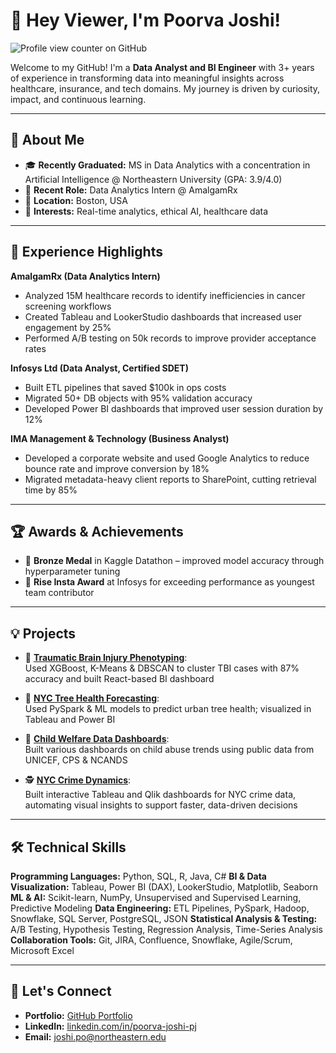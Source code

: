# 👋 Hey Viewer, I'm Poorva Joshi!

![Profile view counter on GitHub](https://komarev.com/ghpvc/?username=poorva-pjoshi&style=for-the-badge)

Welcome to my GitHub! I'm a **Data Analyst and BI Engineer** with 3+ years of experience in transforming data into meaningful insights across healthcare, insurance, and tech domains. My journey is driven by curiosity, impact, and continuous learning.

---

## 🚀 About Me
- 🎓 **Recently Graduated:** MS in Data Analytics with a concentration in Artificial Intelligence @ Northeastern University (GPA: 3.9/4.0)
- 💼 **Recent Role:** Data Analytics Intern @ AmalgamRx
- 📍 **Location:** Boston, USA
- 🌱 **Interests:** Real-time analytics, ethical AI, healthcare data

---

## 🏢 Experience Highlights

**AmalgamRx (Data Analytics Intern)**  
- Analyzed 15M healthcare records to identify inefficiencies in cancer screening workflows  
- Created Tableau and LookerStudio dashboards that increased user engagement by 25%  
- Performed A/B testing on 50k records to improve provider acceptance rates  

**Infosys Ltd (Data Analyst, Certified SDET)**   
- Built ETL pipelines that saved $100k in ops costs  
- Migrated 50+ DB objects with 95% validation accuracy  
- Developed Power BI dashboards that improved user session duration by 12%  

**IMA Management & Technology (Business Analyst)**  
- Developed a corporate website and used Google Analytics to reduce bounce rate and improve conversion by 18%  
- Migrated metadata-heavy client reports to SharePoint, cutting retrieval time by 85%

---

## 🏆 Awards & Achievements
- 🥉 **Bronze Medal** in Kaggle Datathon – improved model accuracy through hyperparameter tuning  
- 🏅 **Rise Insta Award** at Infosys for exceeding performance as youngest team contributor  

---

## 💡 Projects

- 🧠 [**Traumatic Brain Injury Phenotyping**](https://github.com/poorva-pjoshi/Traumatic-Brain-Injury-Digital-Phenotyping-Platform):  
  Used XGBoost, K-Means & DBSCAN to cluster TBI cases with 87% accuracy and built React-based BI dashboard

- 🌳 [**NYC Tree Health Forecasting**](https://github.com/poorva-pjoshi/nyc_tree_health_forecasting_bigdata):  
  Used PySpark & ML models to predict urban tree health; visualized in Tableau and Power BI

- 👧 [**Child Welfare Data Dashboards**](https://public.tableau.com/app/profile/poorva.joshi/viz/MapVisualizationsshowingvariousChildAbusestoriesintheyears20192020and2021/Story1):  
  Built various dashboards on child abuse trends using public data from UNICEF, CPS & NCANDS

- 🕵️ [**NYC Crime Dynamics**](https://public.tableau.com/app/profile/poorva.joshi/viz/NYCCrimesin2023/NYCCrimeStory):  
  Built interactive Tableau and Qlik dashboards for NYC crime data, automating visual insights to support faster, data-driven decisions
  
---

## 🛠️ Technical Skills

**Programming Languages:** Python, SQL, R, Java, C#
**BI & Data Visualization:** Tableau, Power BI (DAX), LookerStudio, Matplotlib, Seaborn
**ML & AI:** Scikit-learn, NumPy, Unsupervised and Supervised Learning, Predictive Modeling
**Data Engineering:** ETL Pipelines, PySpark, Hadoop, Snowflake, SQL Server, PostgreSQL, JSON
**Statistical Analysis & Testing:** A/B Testing, Hypothesis Testing, Regression Analysis, Time-Series Analysis
**Collaboration Tools:** Git, JIRA, Confluence, Snowflake, Agile/Scrum, Microsoft Excel

---

## 🔗 Let's Connect
- **Portfolio:** [GitHub Portfolio](https://poorva-pjoshi.github.io/)
- **LinkedIn:** [linkedin.com/in/poorva-joshi-pj](https://www.linkedin.com/in/poorva-joshi-pj/)
- **Email:** joshi.po@northeastern.edu

<!--
**poorva-pjoshi/poorva-pjoshi** is a ✨ _special_ ✨ repository because its `README.md` (this file) appears on your GitHub profile.

Here are some ideas to get you started:

- 🔭 I’m currently working on ...
- 🌱 I’m currently learning ...
- 👯 I’m looking to collaborate on ...
- 🤔 I’m looking for help with ...
- 💬 Ask me about ...
- 📫 How to reach me: ...
- 😄 Pronouns: ...
- ⚡ Fun fact: ...
-->


<!--
**poorva-pjoshi/poorva-pjoshi** is a ✨ _special_ ✨ repository because its `README.md` (this file) appears on your GitHub profile.

Here are some ideas to get you started:

- 🔭 I’m currently working on ...
- 🌱 I’m currently learning ...
- 👯 I’m looking to collaborate on ...
- 🤔 I’m looking for help with ...
- 💬 Ask me about ...
- 📫 How to reach me: ...
- 😄 Pronouns: ...
- ⚡ Fun fact: ...
-->
